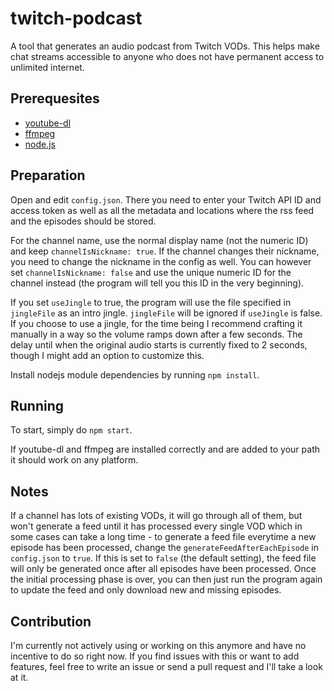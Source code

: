 # twitch-podcast
A tool that generates an audio podcast from Twitch VODs.
This helps make chat streams accessible to anyone who does not have permanent access to unlimited internet.

## Prerequesites
- [youtube-dl](https://github.com/ytdl-org/youtube-dl)
- [ffmpeg](https://ffmpeg.org/download.html)
- [node.js](https://nodejs.org/)

## Preparation
Open and edit `config.json`. There you need to enter your Twitch API ID and access token as well as all the metadata and locations where the rss feed and the episodes should be stored.

For the channel name, use the normal display name (not the numeric ID) and keep `channelIsNickname: true`. If the channel changes their nickname, you need to change the nickname in the config as well. You can however set `channelIsNickname: false` and use the unique numeric ID for the channel instead (the program will tell you this ID in the very beginning).

If you set `useJingle` to true, the program will use the file specified in `jingleFile` as an intro jingle. `jingleFile` will be ignored if `useJingle` is false. If you choose to use a jingle, for the time being I recommend crafting it manually in a way so the volume ramps down after a few seconds. The delay until when the original audio starts is currently fixed to 2 seconds, though I might add an option to customize this.

Install nodejs module dependencies by running `npm install`.

## Running

To start, simply do `npm start`.

If youtube-dl and ffmpeg are installed correctly and are added to your path it should work on any platform.


## Notes

If a channel has lots of existing VODs, it will go through all of them, but won't generate a feed until it has processed every single VOD which in some cases can take a long time - to generate a feed file everytime a new episode has been processed, change the `generateFeedAfterEachEpisode` in `config.json` to `true`. If this is set to `false` (the default setting), the feed file will only be generated once after all episodes have been processed. Once the initial processing phase is over, you can then just run the program again to update the feed and only download new and missing episodes.

## Contribution
I'm currently not actively using or working on this anymore and have no incentive to do so right now. If you find issues with this or want to add features, feel free to write an issue or send a pull request and I'll take a look at it.

